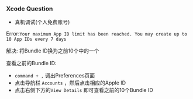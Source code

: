 ### Xcode Question
* 真机调试(个人免费账号)

Error:`Your maximum App ID limit has been reached. You may create up to 10 App IDs every 7 days`

解决: 将Bundle ID换为之前10个中的一个

查看之前的Bundle ID: 
* `command + ,` 调出Preferences页面
* 点击导航栏 `Accounts` ，然后点击相应的Apple ID
* 点击右侧下方的`View Details` 即可查看之前的10个Bundle ID

